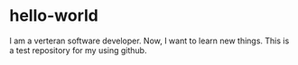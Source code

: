 # hello-world
I am a verteran software developer. Now, I want to learn new things. This is a test repository for my using github.
